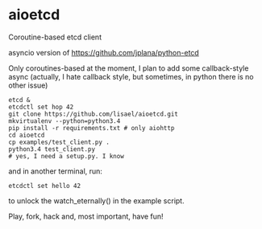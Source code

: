 aioetcd
=======

Coroutine-based etcd client

asyncio version of https://github.com/jplana/python-etcd 

Only coroutines-based at the moment, I plan to add some callback-style async
(actually, I hate callback style, but sometimes, in python  there is no other
issue)

```
etcd &
etcdctl set hop 42
git clone https://github.com/lisael/aioetcd.git
mkvirtualenv --python=python3.4
pip install -r requirements.txt # only aiohttp
cd aioetcd
cp examples/test_client.py .
python3.4 test_client.py 
# yes, I need a setup.py. I know
```

and in another terminal, run:

```
etcdctl set hello 42
```

to unlock the watch_eternally() in the example script.

Play, fork, hack and, most important, have fun!

